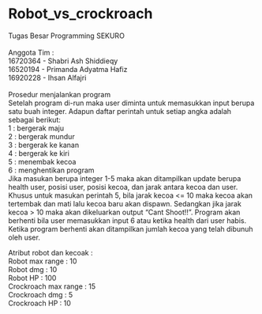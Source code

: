 # Robot_vs_crockroach
Tugas Besar Programming SEKURO <br/> <br/>
Anggota Tim : <br/>
16720364 - Shabri Ash Shiddieqy <br/>
16520194 - Primanda Adyatma Hafiz <br/>
16920228 - Ihsan Alfajri <br/>  <br/>
Prosedur menjalankan program<br />
Setelah program di-run maka user diminta untuk memasukkan input berupa satu buah integer. Adapun daftar perintah untuk setiap angka adalah sebagai berikut:<br />
1 : bergerak maju<br />
2 : bergerak mundur<br />
3 : bergerak ke kanan<br />
4 : bergerak ke kiri<br />
5 : menembak kecoa<br />
6 : menghentikan program<br />
Jika masukan berupa integer 1-5 maka akan ditampilkan update berupa health user, posisi user, posisi kecoa, dan jarak antara kecoa dan user. Khusus untuk masukan perintah 5, bila jarak kecoa <= 10 maka kecoa akan tertembak dan mati lalu kecoa baru akan dispawn. Sedangkan jika jarak kecoa > 10 maka akan dikeluarkan output “Cant Shoot!!”.
Program akan berhenti bila user memasukkan input 6 atau ketika health dari user habis. Ketika program berhenti akan ditampilkan jumlah kecoa yang telah dibunuh oleh user.<br />

Atribut robot dan kecoak :<br />
Robot max range : 10<br />
Robot dmg : 10<br />
Robot HP : 100<br />
Crockroach max range : 15<br />
Crockroach dmg : 5<br />
Crockroach HP : 10<br />
